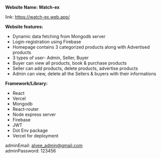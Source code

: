 **Website Name: Watch-ex**

link: https://watch-ex.web.app/ 

**Website features:**
* Dynamic data fetching from Mongodb server
* Login-registration using Firebase
* Homepage contains 3 categorized products along with Advertised products
* 3 types of user- Admin, Seller, Buyer
* Buyer can view all products, book & purchase products
* Seller can add products, delete products, advertise products
* Admin can view, delete all the Sellers & buyers with their informations

**Framework/Library:**
* React
* Vercel
* Mongodb
* React-router
* Node express server
* Firebase
* JWT
* Dot Env package
* Vercel for deployment 
   
adminEmail: alvee_admin@gmail.com   
adminPassword: 123456
